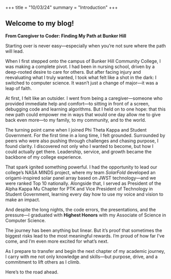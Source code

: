 +++
title = "10/03/24"
summary = "Introduction"
+++

## Welcome to my blog!

**From Caregiver to Coder: Finding My Path at Bunker Hill**

Starting over is never easy—especially when you’re not sure where the path will lead.

When I first stepped onto the campus of Bunker Hill Community College, I was making a complete pivot. I had been in nursing school, driven by a deep-rooted desire to care for others. But after facing injury and reevaluating what I truly wanted, I took what felt like a shot in the dark: I switched to computer science. It wasn’t just a change of major—it was a leap of faith.

At first, I felt like an outsider. I went from being a caregiver—someone who provided immediate help and comfort—to sitting in front of a screen, debugging code and learning algorithms. But I held on to one hope: that this new path could empower me in ways that would one day allow me to give back even more—to my family, to my community, and to the world.

The turning point came when I joined Phi Theta Kappa and Student Government. For the first time in a long time, I felt grounded. Surrounded by peers who were also pushing through challenges and chasing purpose, I found clarity. I discovered not only who I wanted to become, but how I could actually get there. Leadership, service, and growth became the backbone of my college experience.

That spark ignited something powerful. I had the opportunity to lead our college’s NASA MINDS project, where my team *SolarFold* developed an origami-inspired solar panel array based on JWST technology—and we were ranked Top 10 nationally. Alongside that, I served as President of the Alpha Kappa Mu Chapter for PTK and Vice President of Technology in Student Government, learning every day how to use my voice and vision to make an impact.

And despite the long nights, the code errors, the presentations, and the pressure—I graduated with **Highest Honors** with my Associate of Science in Computer Science.

The journey has been anything but linear. But it’s proof that sometimes the biggest risks lead to the most meaningful rewards. I’m proud of how far I’ve come, and I’m even more excited for what’s next.

As I prepare to transfer and begin the next chapter of my academic journey, I carry with me not only knowledge and skills—but purpose, drive, and a commitment to lift others as I climb.

Here’s to the road ahead.